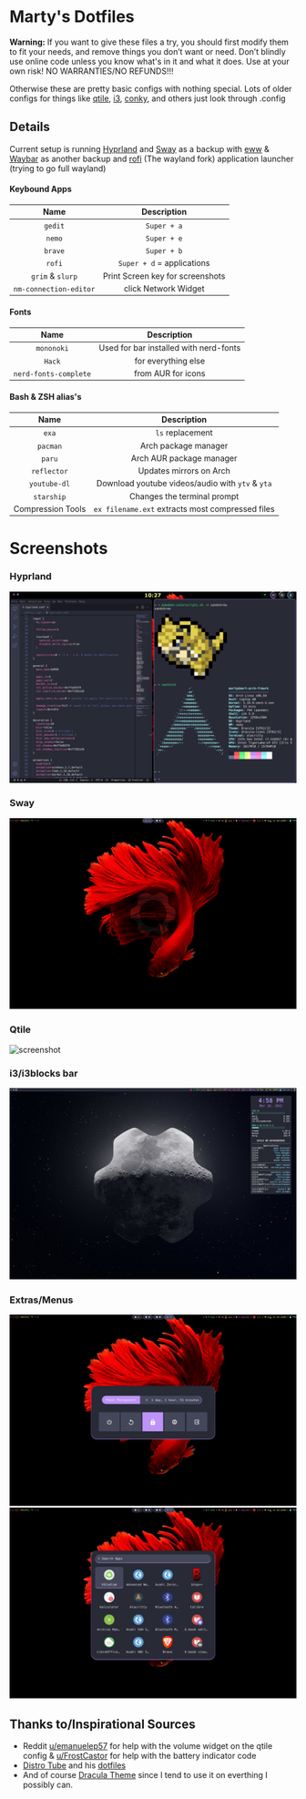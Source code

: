 # Marty's Dotfiles

**Warning:** If you want to give these files a try, you should first modify them to fit your needs, and remove things you don’t want or need. Don’t blindly use online code unless you know what's in it and what it does. Use at your own risk! NO WARRANTIES/NO REFUNDS!!!

Otherwise these are pretty basic configs with nothing special. Lots of older configs for things like [qtile](http://www.qtile.org), [i3](https://i3wm.org/docs/), [conky](<https://en.wikipedia.org/wiki/Conky_(software)>), and others just look through .config

## Details

Current setup is running [Hyprland](https://hyprland.org/) and [Sway](https://swaywm.org/) as a backup with [eww](https://elkowar.github.io/eww/eww.html) & [Waybar](https://github.com/Alexays/Waybar) as another backup and [rofi](https://github.com/davatorium/rofi) (The wayland fork) application launcher (trying to go full wayland)

#### Keybound Apps

|          Name          |           Description            |
| :--------------------: | :------------------------------: |
|        `gedit`         |           `Super + a`            |
|         `nemo`         |           `Super + e`            |
|        `brave`         |           `Super + b`            |
|        `rofi`        |    `Super + d` = applications    |
|    `grim` & `slurp`    | Print Screen key for screenshots |
| `nm-connection-editor` |       click Network Widget       |

#### Fonts

|         Name          |              Description               |
| :-------------------: | :------------------------------------: |
|      `mononoki`       | Used for bar installed with nerd-fonts |
|      `Hack`           |          for everything else           |
| `nerd-fonts-complete` |           from AUR for icons           |

#### Bash & ZSH alias's

|       Name        |                   Description                    |
| :---------------: | :----------------------------------------------: |
|       `exa`       |                 `ls` replacement                 |
|     `pacman`      |               Arch package manager               |
|      `paru`       |             Arch AUR package manager             |
|    `reflector`    |             Updates mirrors on Arch              |
|   `youtube-dl`    | Download youtube videos/audio with `ytv` & `yta` |
|    `starship`     |           Changes the terminal prompt            |
| Compression Tools | `ex filename.ext` extracts most compressed files |

# Screenshots

### Hyprland

![screenshot](.screenshots/hyprland.png)

### Sway

![screenshot](.screenshots/Sway.png)

### Qtile

![screenshot](.screenshots/qtile.png)

### i3/i3blocks bar

![screenshot](.screenshots/i3.png)

### Extras/Menus

![screenshot](.screenshots/logout-menu.png)
![screenshot](.screenshots/apps-menu.png)

## Thanks to/Inspirational Sources

- Reddit [u/emanuelep57](https://www.reddit.com/user/emanuelep57) for help with the volume widget on the qtile config & [u/FrostCastor](https://www.reddit.com/user/FrostCastor) for help with the battery indicator code
- [Distro Tube](https://distro.tube/) and his [dotfiles](https://gitlab.com/dwt1/dotfiles)
- And of course [Dracula Theme](https://github.com/dracula/dracula-theme) since I tend to use it on everthing I possibly can.
